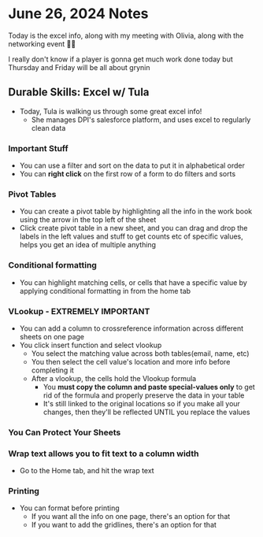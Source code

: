 # June 26, 2024 Notes

Today is the excel info, along with my meeting with Olivia, along with the networking event 😮‍💨

I really don't know if a player is gonna get much work done today but Thursday and Friday will be all about grynin

## Durable Skills: Excel w/ Tula

- Today, Tula is walking us through some great excel info!
  - She manages DPI's salesforce platform, and uses excel to regularly clean data

### Important Stuff

- You can use a filter and sort on the data to put it in alphabetical order
- You can **right click** on the first row of a form to do filters and sorts

### Pivot Tables

- You can create a pivot table by highlighting all the info in the work book using the arrow in the top left of the sheet
- Click create pivot table in a new sheet, and you can drag and drop the labels in the left values and stuff to get counts etc of specific values, helps you get an idea of multiple anything

### Conditional formatting

- You can highlight matching cells, or cells that have a specific value by applying conditional formatting in from the home tab

### VLookup - EXTREMELY IMPORTANT

- You can add a column to crossreference information across different sheets on one page
- You click insert function and select vlookup
  - You select the matching value across both tables(email, name, etc)
  - You then select the cell value's location and more info before completing it
  - After a vlookup, the cells hold the Vlookup formula
    - You **must copy the column and paste special-values only** to get rid of the formula and properly preserve the data in your table
    - It's still linked to the original locations so if you make all your changes, then they'll be reflected UNTIL you replace the values

### You Can Protect Your Sheets

### Wrap text allows you to fit text to a column width

- Go to the Home tab, and hit the wrap text

### Printing

- You can format before printing
  - If you want all the info on one page, there's an option for that
  - If you want to add the gridlines, there's an option for that
